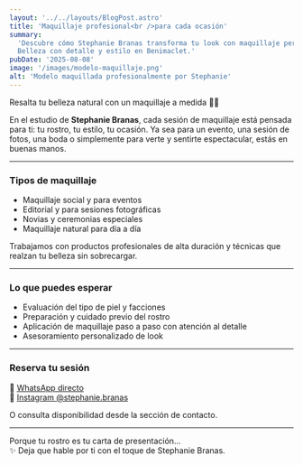 ```yaml
---
layout: '../../layouts/BlogPost.astro'
title: 'Maquillaje profesional<br />para cada ocasión'
summary:
  'Descubre cómo Stephanie Branas transforma tu look con maquillaje personalizado para eventos, sesiones, bodas y más.
  Belleza con detalle y estilo en Benimaclet.'
pubDate: '2025-08-08'
image: '/images/modelo-maquillaje.png'
alt: 'Modelo maquillada profesionalmente por Stephanie'
---
```


Resalta tu belleza natural con un maquillaje a medida 💄✨

En el estudio de **Stephanie Branas**, cada sesión de maquillaje está pensada para ti: tu rostro, tu estilo, tu ocasión.
Ya sea para un evento, una sesión de fotos, una boda o simplemente para verte y sentirte espectacular, estás en buenas
manos.

---

### Tipos de maquillaje

- Maquillaje social y para eventos
- Editorial y para sesiones fotográficas
- Novias y ceremonias especiales
- Maquillaje natural para día a día

Trabajamos con productos profesionales de alta duración y técnicas que realzan tu belleza sin sobrecargar.

---

### Lo que puedes esperar

- Evaluación del tipo de piel y facciones
- Preparación y cuidado previo del rostro
- Aplicación de maquillaje paso a paso con atención al detalle
- Asesoramiento personalizado de look

---

### Reserva tu sesión

📲 [WhatsApp directo](https://wa.me/34648226078)  
📸 [Instagram @stephanie.branas](https://www.instagram.com/stephanie.branas)

O consulta disponibilidad desde la sección de contacto.

---

Porque tu rostro es tu carta de presentación…  
✨ Deja que hable por ti con el toque de Stephanie Branas.
